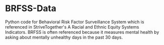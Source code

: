 # BRFSS-Data
Python code for Behavioral Risk Factor Surveillance System which is referenced in StriveTogether's A Racial and Ethnic Equity Systems Indicators.  BRFSS is often referenced because it measures mental health by asking about mentally unhealthy days in the past 30 days.
